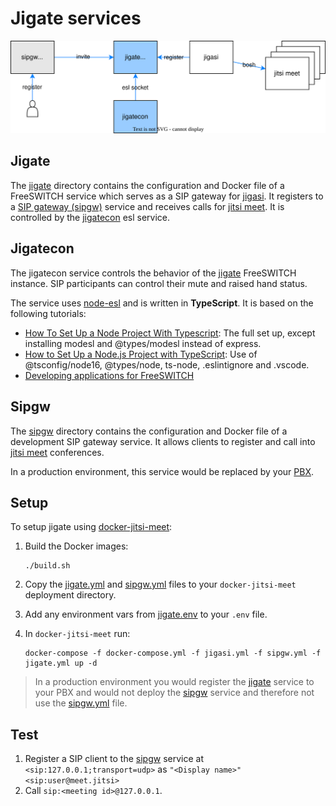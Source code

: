 # Jigate services

[![jigate services](jigate.drawio.svg)](jigate.drawio.svg)

## Jigate

The [jigate](jigate) directory contains the configuration and Docker file of a FreeSWITCH service
which serves as a SIP gateway for [jigasi].
It registers to a [SIP gateway (sipgw)](#sipgw) service and receives calls for [jitsi meet].
It is controlled by the [jigatecon](#jigatecon) esl service.

## Jigatecon

The jigatecon service controls the behavior of the [jigate](#jigate) FreeSWITCH instance.
SIP participants can control their mute and raised hand status.

The service uses [node-esl] and is written in **TypeScript**.
It is based on the following tutorials:

- [How To Set Up a Node Project With Typescript]:
  The full set up, except installing modesl and @types/modesl instead of express.
- [How to Set Up a Node.js Project with TypeScript]:
  Use of @tsconfig/node16, @types/node, ts-node, .eslintignore and .vscode.
- [Developing applications for FreeSWITCH]

## Sipgw

The [sipgw](sipgw) directory contains the configuration and Docker file of a development SIP gateway service.
It allows clients to register and call into [jitsi meet] conferences.

In a production environment, this service would be replaced by your [PBX].

## Setup

To setup jigate using [docker-jitsi-meet]:

1. Build the Docker images:

    ```shell
    ./build.sh
    ```

1. Copy the [jigate.yml](jigate.yml) and  [sipgw.yml](sipgw.yml) files to your `docker-jitsi-meet` deployment directory.
1. Add any environment vars from [jigate.env](jigate.env) to your `.env` file.
1. In `docker-jitsi-meet` run:

    ```shell
    docker-compose -f docker-compose.yml -f jigasi.yml -f sipgw.yml -f jigate.yml up -d
    ```

> In a production environment you would register the [jigate](#jigate) service to your PBX
> and would not deploy the [sipgw](#sipgw) service and therefore not use
> the [sipgw.yml](sipgw.yml) file.

## Test

1. Register a SIP client to the [sipgw](#sipgw) service at `<sip:127.0.0.1;transport=udp>` as `"<Display name>" <sip:user@meet.jitsi>`
1. Call `sip:<meeting id>@127.0.0.1`.

[Developing applications for FreeSWITCH]: https://medium.com/makingtuenti/developing-applications-for-freeswitch-fccbe75ada81
[docker-jitsi-meet]: https://github.com/jitsi/docker-jitsi-meet
[How To Set Up a Node Project With Typescript]: https://www.digitalocean.com/community/tutorials/setting-up-a-node-project-with-typescript
[How to Set Up a Node.js Project with TypeScript]: https://blog.appsignal.com/2022/01/19/how-to-set-up-a-nodejs-project-with-typescript.html
[jigasi]: https://github.com/jitsi/jigasi
[jitsi meet]: https://github.com/jitsi/jitsi-meet
[node-esl]: https://github.com/englercj/node-esl
[PBX]: https://en.wikipedia.org/wiki/Business_telephone_system#Private_branch_exchange
